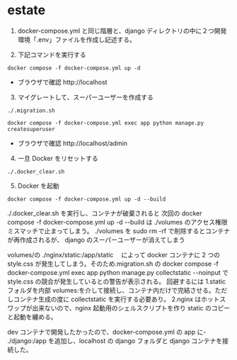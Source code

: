 # estate

1. docker-compose.yml と同じ階層と、django ディレクトリの中に２つ開発環境「.env」ファイルを作成し記述する。

2. 下記コマンドを実行する

```
docker compose -f docker-compose.yml up -d
```

- ブラウザで確認
  http://localhost

3. マイグレートして、スーパーユーザーを作成する

```
./.migration.sh

docker compose -f docker-compose.yml exec app python manage.py createsuperuser
```

- ブラウザで確認
  http://localhost/admin

4. 一旦 Docker をリセットする

```
./.docker_clear.sh
```

5. Docker を起動

```
docker compose -f docker-compose.yml up -d --build
```

./.docker_clear.sh を実行し、コンテナが破棄されると
次回の docker compose -f docker-compose.yml up -d --build は
./volumes のアクセス権限ミスマッチで止まってしまう。
./volumes を sudo rm -rf で削除するとコンテナが再作成されるが、
django のスーパーユーザーが消えてしまう

volumes/の ./nginx/static:/app/static 　によって docker コンテナに 2 つの style.css が発生してしまう。そのため.migration.sh の
docker compose -f docker-compose.yml exec app python manage.py collectstatic --noinput
で style.css の競合が発生しているとの警告が表示される。
回避するには
1.static フォルダを内部 volumes:を介して接続し、コンテナ内だけで完結させる。ただしコンテナ生成の度に collectstatic を実行する必要あり。
2.nginx はホットスワップが出来ないので、nginx 起動用のシェルスクリプトを作り static のコピーと起動を纏める。

dev コンテナで開発したかったので、docker-compose.yml の app に- ./django:/app を追加し、localhost の django フォルダと
django コンテナを接続した。
